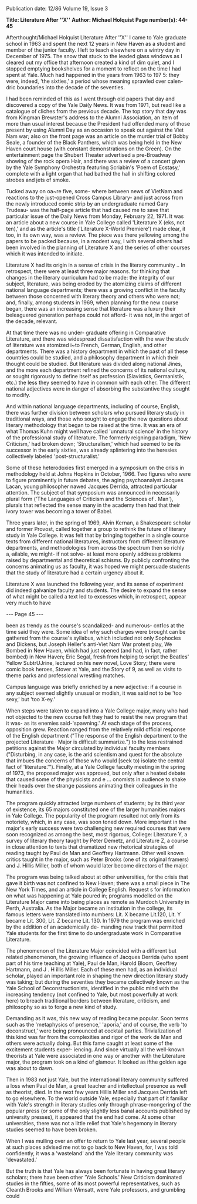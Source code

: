Publication date: 12/86
Volume 19, Issue 3

**Title: Literature After ''X''**
**Author: Michael Holquist**
**Page number(s): 44-45**

Afterthought/Michael Holquist 
Literature After ''X'' 
I came to Yale graduate school in 1963 
and spent the next 12 years in New 
Haven as a student and member of the 
junior faculty. I left to teach elsewhere 
on a wintry day in December of 1975. 
The snow that stuck to the leaded glass 
windows as I cleared out my office that 
afternoon created a kind of dim quiet, 
and I stopped emptying bookshelves 
for a moment to reflect on the time I 
had spent at Yale. Much had happened 
in the years from 1963 to 197 5: they 
were, indeed, 'the sixties,' a period 
whose meaning sprawled over calen-
dric boundaries into the decade of the 
seventies. 

I had been reminded of this as I 
went through old papers that day and 
discovered a copy of the Yale Dai(y 
News. It was from 1971, but read like a 
catalogue of cliches from the previous 
decade. The top story that day was 
from Kingman Brewster's address to 
the Alumni Association, an item of 
more than usual interest because the 
President had offended many of those 
present by using Alumni Day as an 
occasion to speak out against the Viet 
Nam war; also on the front page was 
an article on the murder trial of Bobby 
Seale, a founder of the Black Panthers, 
which was being held in the New 
Haven court house (with constant 
demonstrations on the Green). On the 
entertainment page 
the Shubert 
Theater advertised a pre-Broadway 
showing of the rock opera Hair, and 
there was a review of a concert given 
by the Yale Symphony Orchestra 
featuring Scriabin's 'Poem of Ecstasy,' 
complete with a light organ that had 
bathed the hall in shifting colored 
strobes and jets of smoke. 

Tucked away on oa~re five, some-
where between news of VietNam and 
reactions to the just-opened Cross 
Campus Library- and just across 
from the newly introduced comic strip 
by an undergraduate named Gary 
Trudeau- was the half-page article 
that had caused me to save that 
particular issue of the Daily News from 
Monday, February 22, 1971. It was an 
article about a new course in Yale 
College called 'Literature X (eks, not 
ten),' and as 
the article's 
title 
('Literature X-World Premiere') made 
clear, it too, in its own way, was a 
review. The piece was there yellowing 
among the papers to be packed 
because, in a modest way, I with 
several others had been involved in the 
planning of Literature X and the series 
of other courses which it was intended 
to initiate. 

Literature X had its origin in a sense 
of crisis in the literary community .. In 
retrospect, there were at least three 
major 
reasons. for 
thinking 
that 
changes in the literary curriculum had 
to be made: the integrity of our 
subject, literature, was being eroded 
by the atomizing claims of different 
national language departments; there 
was a growing conflict in the faculty 
between those concerned with literary 
theory and others who were not; and, 
finally, among students in 1969, when 
planning for the new course began, 
there was an increasing sense that 
literature was 
a 
luxury 
their 
beleaguered generation perhaps could 
not afford- it was not, in the argot of 
the decade, relevant. 

At that time there was no under-
graduate 
offering 
in Comparative 
Literature, and there was widespread 
dissatisfaction with the wav the studv 
of literature was atomized i~to French, 
German, 
English, 
and 
other 
departments. There was a 
history 
department in which the past of all 
these countries could be studied, and a 
philosophy department in which their 
thought could be studied. 
But 
literature was divided along national 
Jines, and the more each department 
refined the concerns of its national 
culture, or sought rigorously to define 
itself as 
profession (Slavistics, 
Germanistik, etc.) the less they seemed 
to have in common with each other. 
The different national adjectives were 
in danger of absorbing the substantive 
they sought to modify. 

And within national language 
departments, 
including of course, 
English, there was further division 
between scholars who pursued literary 
study in traditional ways, and those 
who sought 
to 
engage 
the 
new 
questions about literary methodology 
that began to be raised at the time. It 
was an era of what Thomas Kuhn 
might well have called 'unnatural 
science' 
in 
the history 
of the 
professional study of literature. The 
formerly reigning paradigm, 'New 
Criticism,' had broken down; 
'Structuralism,' which had seemed to 
be its successor in the early sixties, was 
already splintering into the heresies 
collectively labeled 'post-structuralist.' 

Some of these 
heterodoxies first 
emerged in a symposium on the crisis 
in methodology held at Johns Hopkins 
in October, 1966. Two figures who 
were to figure prominently in future 
debates, 
the aging psychoanalyst 
Jacques 
Lacan, 
young 
philosopher nawed Jacques Derrida, 
attracted particular attention. The 
subject of that symposium was 
announced in necessarily plural form 
('The Languages of Criticism and the 
Sciences 
of . Man'), 
plurals that 
reflected the sense many 
in the 
academy then had that their ivory 
tower was becoming a tower of Babel. 

Three years later, in the spring of 
1969, Alvin Kernan, a Shakespeare 
scholar and former Provost, called 
together a group to rethink the future 
of literary study in Yale College. It was 
felt that by bringing together in a 
single course texts from 
different 
national literatures, instructors from 
different literature departments, and 
methodologies 
from 
across the 
spectrum then so richly a,·ailable, we 
might- if not solve- at least more 
openly address problems raised by 
departmental and theoretical schisms. 
By publicly confronting the concerns 
animating us as faculty, it was hoped 
we might persuade students that the 
study of literature had a 
certain 
urgency about it. 

Literature X 
was launched the 
following year, 
and its sense of 
experiment did indeed galvanize 
faculty and students. The desire to 
expand the sense of what might be 
called a text led to excesses which, in 
retrospect, appear very much to have 


--- Page 45 ---

been 
as trendy as 
the course's 
scandalized- and numerous- cnt1cs 
at the time said they were. Some idea 
of why such charges were brought can 
be gathered from the course's syllabus, 
which included not only Sophocles and 
Dickens, but Joseph Heller's anti-Viet 
Nam War protest play, We Bombed in 
New Haven, which had just opened 
(and had, in fact, rather bombed) in 
New Haven; Eric Segal, fresh from 
helping to script the Beatles' Yellow 
SubtrUJrine, lectured on his new novel, 
Love Story; there were comic book 
heroes, Stover at Yale, and the Story of 9, 
as well as visits to theme parks and 
professional wrestling matches. 

Campus language was briefly enriched 
by a new adjective: if a course in any 
subject seemed slightly unusual or 
modish, it was said not to be 'too sexy,' 
but 'too X-ey.' 

When steps were taken to expand 
into a Yale College 
major, many who had not objected to 
the new course felt they had to resist 
the new program that it was- as its 
enemies said-'spawning.' At each 
stage of the process, opposition grew. 
Reaction ranged from the relatively 
mild official response of the English 
department ("The response of the 
English department to the projected 
Literature · Major is 
difficult 
summarize.") to the less restrained 
petitions against the Major circulated 
by 
individual faculty 
members 
("Disturbing, in any case, is the arid 
scientism and quest for the absolute 
that imbues the concerns of those who 
would [seek to) isolate the central fact 
of 'literature.'"). Finally, at a Yale 
College faculty meeting in the spring 
of 1973, the proposed major was 
approved, but only after a heated 
debate 
that caused some of the 
physicists and 
e ... onomists in 
audience to shake their heads over the 
strange passions animating their 
colleagues in the humanities. 

The program quickly attracted large 
numbers of students; by its third year 
of existence, its 65 majors constituted 
one of the larger humanities majors in 
Yale College. The popularity of the 
program resulted not only from its 
notoriety, which, in any case, was soon 
toned down. More important in the 
major's early 
success were two 
challenging new required courses that 
were soon recognized as among the 
best, 
most rigorous, 
College: Literature Y, a survey of 
literary 
theory 
taught by Peter 
Demetz, and Literature Z, a course in 
close attention to texts that dramatized 
new rhetorical strategies of reading 
taught by Paul de Man and Geoffrey 
Hartmann. Other well known critics 
taught in the major, such as Peter 
Brooks (one of its original framers) and 
J. Hillis Miller, both of whom would 
later become directors of the major. 

The program was being talked about at 
other universities, for the crisis that 
gave it birth was not confined to New 
Haven; there was a small piece in The 
New York Times, and an article in 
College English. 
Request s 
for 
information on what was happening at 
Yale poured in; programs modelled on 
the Literature Major came into being 
places as remote as Murdoch 
University in Perth, Australia. As the 
Major became an institution in the 
college, 
its 
famous 
letters 
were 
translated into numbers: 
Lit. 
X 
became Lit.120, Lit. Y became Lit. 
300, Lit. Z became Lit. 130. In 1979 
the program was enriched by the 
addition of an academically 
de-
manding new track that permitted Yale 
students for the first time to do 
undergraduate work in Comparative 
Literature. 

The phenomenon of the Literature 
Major coincided with a different but 
related phenomenon, 
the growing 
influence of Jacques Derrida (who 
spent part of his time teaching at Yale), 
Paul de Man, Harold Bloom, Geoffrey 
Hartmann, and J . H illis Miller. Each 
of these men had, as an individual 
scholar, played an important role in 
shaping the new direction literary 
study was taking; but during the 
seventies 
they 
became collectively 
known as the Yale School 
of 
Deconstructionists, identified in the 
public mind with the increasing 
tendency (not confined to Yale, but 
most powerfully at work here) to 
breach traditional borders between 
literature, criticism, and philosophy so 
as to forge a new kind of study. 

Demanding as it was, this new way of 
reading became popular. Soon terms 
such as the 'metaphysics of presence,' 
'aporia,' and of course, the verb 'to 
deconstruct,' were being pronounced 
at cocktail parties. Trivialization of 
this kind was far from the complexities 
and rigor of the work de Man and 
others were actually doing. But this 
fame caught at least some of the 
excitement 
students 
exper-
iencing. And since virtually all the 
well-known theorists at Yale were 
associated in one way or another with 
the Literature major, the program took 
on a kind of glamour. It looked as ifthe 
golden age was about to dawn. 

Then in 1983 not just Yale, but the 
international literary community 
suffered a loss when Paul de Man, a 
great teacher and intellectual presence 
as well as theorist, died. In the next few 
years 
Hillis 
Miller and Jacques 
Derrida left to go elsewhere. To the 
world outside Yale, especially that part 
of it familiar with Yale's strength in 
literary studies only through 
phrase-mongering of the popular press 
(or some of the only slightly less banal 
accounts published 
by university 
presses), it appeared that the end had 
come. At some other universities, 
there was not a little relief that Yale's 
hegemony in literary studies seemed to 
have been 
broken. 

When 
I was 
mulling over an offer to return to Yale 
last year, several people at such places 
advised me not to go back to New 
Haven, for, I was told confidently, it 
was a 'wasteland' and the Yale literary 
community was 'devastated.' 

But the truth is that Yale has always 
been fortunate in having great literary 
scholars; there have been other 'Yale 
Schools.' 
New Criticism 
dominated 
studies in the 
fifties, some of its most powerful 
representatives, such as Cleanth 
Brooks and William Wimsatt, were 
Yale professors, and grumbling could